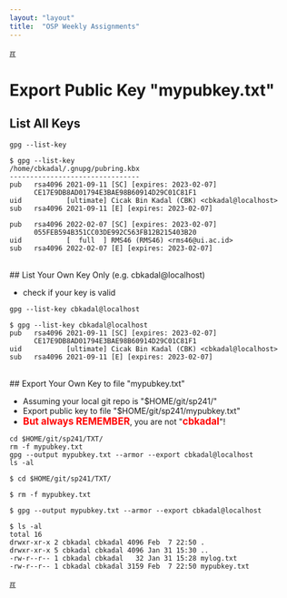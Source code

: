 ```yaml
---
layout: "layout"
title:  "OSP Weekly Assignments"
---
```


[&#x213C;](#endofpage)<br id="idx00">
# Export Public Key "mypubkey.txt"

## List All Keys

```
gpg --list-key

```

```
$ gpg --list-key
/home/cbkadal/.gnupg/pubring.kbx
--------------------------------
pub   rsa4096 2021-09-11 [SC] [expires: 2023-02-07]
      CE17E9DB8AD01794E3BAE98B60914D29C01C81F1
uid           [ultimate] Cicak Bin Kadal (CBK) <cbkadal@localhost>
sub   rsa4096 2021-09-11 [E] [expires: 2023-02-07]

pub   rsa4096 2022-02-07 [SC] [expires: 2023-02-07]
      055FEB594B351CC03DE992C563FB12B215403B20
uid           [  full  ] RMS46 (RMS46) <rms46@ui.ac.id>
sub   rsa4096 2022-02-07 [E] [expires: 2023-02-07]

```

<br>
## List Your Own Key Only (e.g. cbkadal@localhost)

* check if your key is valid

```
gpg --list-key cbkadal@localhost

```

```
$ gpg --list-key cbkadal@localhost
pub   rsa4096 2021-09-11 [SC] [expires: 2023-02-07]
      CE17E9DB8AD01794E3BAE98B60914D29C01C81F1
uid           [ultimate] Cicak Bin Kadal (CBK) <cbkadal@localhost>
sub   rsa4096 2021-09-11 [E] [expires: 2023-02-07]

```

<br>
## Export Your Own Key to file "mypubkey.txt"

* Assuming your local git repo is "$HOME/git/sp241/"
* Export public key to file "$HOME/git/sp241/mypubkey.txt"
* <span style="color:red; font-weight:bold; font-size:larger;">But always REMEMBER</span>,
      you are not "<span style="color:red; font-weight:bold; font-size:larger;">cbkadal</span>"!

```
cd $HOME/git/sp241/TXT/
rm -f mypubkey.txt
gpg --output mypubkey.txt --armor --export cbkadal@localhost
ls -al

```

```
$ cd $HOME/git/sp241/TXT/

$ rm -f mypubkey.txt

$ gpg --output mypubkey.txt --armor --export cbkadal@localhost

$ ls -al
total 16
drwxr-xr-x 2 cbkadal cbkadal 4096 Feb  7 22:50 .
drwxr-xr-x 5 cbkadal cbkadal 4096 Jan 31 15:30 ..
-rw-r--r-- 1 cbkadal cbkadal   32 Jan 31 15:28 mylog.txt
-rw-r--r-- 1 cbkadal cbkadal 3159 Feb  7 22:50 mypubkey.txt

```

[&#x213C;](#)<br id="endofpage"><br>
